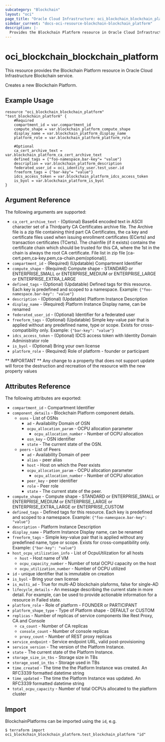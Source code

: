 ```yaml
---
subcategory: "Blockchain"
layout: "oci"
page_title: "Oracle Cloud Infrastructure: oci_blockchain_blockchain_platform"
sidebar_current: "docs-oci-resource-blockchain-blockchain_platform"
description: |-
  Provides the Blockchain Platform resource in Oracle Cloud Infrastructure Blockchain service
---
```


# oci_blockchain_blockchain_platform
This resource provides the Blockchain Platform resource in Oracle Cloud Infrastructure Blockchain service.

Creates a new Blockchain Platform.


## Example Usage

```hcl
resource "oci_blockchain_blockchain_platform" "test_blockchain_platform" {
	#Required
	compartment_id = var.compartment_id
	compute_shape = var.blockchain_platform_compute_shape
	display_name = var.blockchain_platform_display_name
	platform_role = var.blockchain_platform_platform_role

	#Optional
	ca_cert_archive_text = var.blockchain_platform_ca_cert_archive_text
	defined_tags = {"foo-namespace.bar-key"= "value"}
	description = var.blockchain_platform_description
	federated_user_id = oci_identity_user.test_user.id
	freeform_tags = {"bar-key"= "value"}
	idcs_access_token = var.blockchain_platform_idcs_access_token
	is_byol = var.blockchain_platform_is_byol
}
```

## Argument Reference

The following arguments are supported:

* `ca_cert_archive_text` - (Optional) Base64 encoded text in ASCII character set of a Thirdparty CA Certificates archive file. The Archive file is a zip file containing third part CA Certificates, the ca key and certificate files used when issuing enrollment certificates (ECerts) and transaction certificates (TCerts). The chainfile (if it exists) contains the certificate chain which should be trusted for this CA, where the 1st in the chain is always the root CA certificate. File list in zip file [ca-cert.pem,ca-key.pem,ca-chain.pem(optional)]. 
* `compartment_id` - (Required) (Updatable) Compartment Identifier
* `compute_shape` - (Required) Compute shape - STANDARD or ENTERPRISE_SMALL or ENTERPRISE_MEDIUM or ENTERPRISE_LARGE or ENTERPRISE_EXTRA_LARGE
* `defined_tags` - (Optional) (Updatable) Defined tags for this resource. Each key is predefined and scoped to a namespace. Example: `{"foo-namespace.bar-key": "value"}` 
* `description` - (Optional) (Updatable) Platform Instance Description
* `display_name` - (Required) Platform Instance Display name, can be renamed
* `federated_user_id` - (Optional) Identifier for a federated user
* `freeform_tags` - (Optional) (Updatable) Simple key-value pair that is applied without any predefined name, type or scope. Exists for cross-compatibility only. Example: `{"bar-key": "value"}` 
* `idcs_access_token` - (Optional) IDCS access token with Identity Domain Administrator role
* `is_byol` - (Optional) Bring your own license
* `platform_role` - (Required) Role of platform - founder or participant


** IMPORTANT **
Any change to a property that does not support update will force the destruction and recreation of the resource with the new property values

## Attributes Reference

The following attributes are exported:

* `compartment_id` - Compartment Identifier
* `component_details` - Blockchain Platform component details.
	* `osns` - List of OSNs
		* `ad` - Availability Domain of OSN
		* `ocpu_allocation_param` - OCPU allocation parameter
			* `ocpu_allocation_number` - Number of OCPU allocation
		* `osn_key` - OSN identifier
		* `state` - The current state of the OSN.
	* `peers` - List of Peers
		* `ad` - Availability Domain of peer
		* `alias` - peer alias
		* `host` - Host on which the Peer exists
		* `ocpu_allocation_param` - OCPU allocation parameter
			* `ocpu_allocation_number` - Number of OCPU allocation
		* `peer_key` - peer identifier
		* `role` - Peer role
		* `state` - The current state of the peer.
* `compute_shape` - Compute shape - STANDARD or ENTERPRISE_SMALL or ENTERPRISE_MEDIUM or ENTERPRISE_LARGE or ENTERPRISE_EXTRA_LARGE or ENTERPRISE_CUSTOM
* `defined_tags` - Defined tags for this resource. Each key is predefined and scoped to a namespace. Example: `{"foo-namespace.bar-key": "value"}` 
* `description` - Platform Instance Description
* `display_name` - Platform Instance Display name, can be renamed
* `freeform_tags` - Simple key-value pair that is applied without any predefined name, type or scope. Exists for cross-compatibility only. Example: `{"bar-key": "value"}` 
* `host_ocpu_utilization_info` - List of OcpuUtilization for all hosts
	* `host` - Host name of VM
	* `ocpu_capacity_number` - Number of total OCPU capacity on the host
	* `ocpu_utilization_number` - Number of OCPU utilized
* `id` - unique identifier that is immutable on creation
* `is_byol` - Bring your own license
* `is_multi_ad` - True for multi-AD blockchain plaforms, false for single-AD
* `lifecycle_details` - An message describing the current state in more detail. For example, can be used to provide actionable information for a resource in Failed state.
* `platform_role` - Role of platform - FOUNDER or PARTICIPANT
* `platform_shape_type` - Type of Platform shape - DEFAULT or CUSTOM
* `replicas` - Number of replicas of service components like Rest Proxy, CA and Console
	* `ca_count` - Number of CA replicas
	* `console_count` - Number of console replicas
	* `proxy_count` - Number of REST proxy replicas
* `service_endpoint` - Service endpoint URL, valid post-provisioning
* `service_version` - The version of the Platform Instance.
* `state` - The current state of the Platform Instance.
* `storage_size_in_tbs` - Storage size in TBs
* `storage_used_in_tbs` - Storage used in TBs
* `time_created` - The time the the Platform Instance was created. An RFC3339 formatted datetime string
* `time_updated` - The time the Platform Instance was updated. An RFC3339 formatted datetime string
* `total_ocpu_capacity` - Number of total OCPUs allocated to the platform cluster

## Import

BlockchainPlatforms can be imported using the `id`, e.g.

```
$ terraform import oci_blockchain_blockchain_platform.test_blockchain_platform "id"
```

